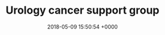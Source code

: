---
layout: activity
title: Urology cancer support group
description: We offer informal friendly and mutual advice to patients, their partners and carers. Opportunities to discuss and share their experiences. A buddy system for one to one support. We welcome visiting health professionals to talk about their area of expertise signposting to other organisations that can help.
times:
- Please enquire for dates and times
cost: Free
location: St George's Community Centre
signup: false
date: 2018-05-09 15:50:54 +0000

---